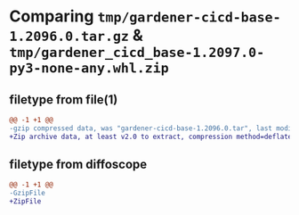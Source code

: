 # Comparing `tmp/gardener-cicd-base-1.2096.0.tar.gz` & `tmp/gardener_cicd_base-1.2097.0-py3-none-any.whl.zip`

## filetype from file(1)

```diff
@@ -1 +1 @@
-gzip compressed data, was "gardener-cicd-base-1.2096.0.tar", last modified: Mon Jun 26 14:11:34 2023, max compression
+Zip archive data, at least v2.0 to extract, compression method=deflate
```

## filetype from diffoscope

```diff
@@ -1 +1 @@
-GzipFile
+ZipFile
```

